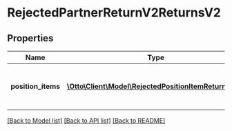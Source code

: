 # RejectedPartnerReturnV2ReturnsV2

## Properties
Name | Type | Description | Notes
------------ | ------------- | ------------- | -------------
**position_items** | [**\Otto\Client\Model\RejectedPositionItemReturnsV2[]**](RejectedPositionItemReturnsV2.md) | List of all the items received from partner | 

[[Back to Model list]](../../README.md#documentation-for-models) [[Back to API list]](../../README.md#documentation-for-api-endpoints) [[Back to README]](../../README.md)

